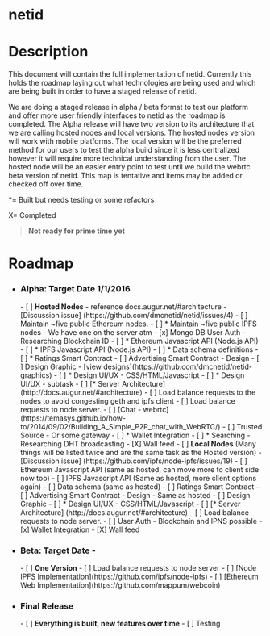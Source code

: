 netid
=========

# Description

This document will contain the full implementation of netid. Currently this holds the roadmap laying out what technologies are being used and which are being built in order to have a staged release of netid. 

We are doing a staged release in alpha / beta format to test our platform and offer more user friendly interfaces to netid as the roadmap is completed. The Alpha release will have two version to its architecture that we are calling hosted nodes and local versions.  The hosted nodes version will work with mobile platforms.  The local version will be the preferred method for our users to test the alpha build since it is less centralized however it will require more technical understanding from the user. The hosted node will be an easier entry point to test until we build the webrtc beta version of netid. This map is tentative and items may be added or checked off over time. 

*= Built but needs testing or some refactors

X= Completed


> **Not ready for prime time yet**

# Roadmap

- <h3><b>Alpha: Target Date 1/1/2016</b></h3>
  - [ ] <b>Hosted Nodes</b> - reference docs.augur.net/#architecture - [Discussion issue] (https://github.com/dmcnetid/netid/issues/4)
    - [ ] Maintain ~five public Ethereum nodes.
    - [ ] * Maintain ~five public IPFS nodes - We have one on the server atm
    - [x] Mongo DB User Auth - Researching Blockchain ID
    - [ ] * Ethereum Javascript API (Node.js API)
    - [ ] * IPFS Javascript API (Node.js API)
    - [ ] * Data schema definitions
    - [ ] * Ratings Smart Contract
    - [ ] Advertising Smart Contract
    - Design
      - [ ] Design Graphic - [view designs](https://github.com/dmcnetid/netid-graphics)
      - [ ] * Design UI/UX - CSS/HTML/Javascript
        - [ ] * Design UI/UX - subtask
    - [ ] [* Server Architecture] (http://docs.augur.net/#architecture)
      - [ ] Load balance requests to the nodes to avoid congesting geth and ipfs client
      - [ ] Load balance requests to node server.
    - [ ] [Chat - webrtc](https://temasys.github.io/how-to/2014/09/02/Building_A_Simple_P2P_chat_with_WebRTC/)
    - [ ] Trusted Source - Or some gateway
    - [ ]	* Wallet Integration
    - [ ] * Searching - Researching DHT broadcasting 
    - [X] Wall feed 
  - [ ] <b>Local Nodes</b> (Many things will be listed twice and are the same task as the Hosted version) - [Discussion issue] (https://github.com/ipfs/node-ipfs/issues/19)
    - [ ] Ethereum Javascript API (same as hosted, can move more to client side now too)
    - [ ] IPFS Javascript API (Same as hosted, more client options again)
    - [ ] Data schema (same as hosted)
    - [ ] Ratings Smart Contract
    - [ ] Advertising Smart Contract 
    - Design - Same as hosted
      - [ ] Design Graphic
      - [ ] * Design UI/UX - CSS/HTML/Javascript
    - [ ] [* Server Architecture] (http://docs.augur.net/#architecture)
      - [ ] Load balance requests to node server.
    - [ ] User Auth - Blockchain and IPNS possible
    - [x]	Wallet Integration
    - [X] Wall feed 
- <h3><b>Beta: Target Date - </b></h3>
  - [ ] <b>One Version</b>
    - [ ] Load balance requests to node server
    - [ ] [Node IPFS Implementation](https://github.com/ipfs/node-ipfs)
    - [ ] [Ethereum Web Implementation](https://github.com/mappum/webcoin)
- <h3><b>Final Release</b></h3> 
  - [ ] <b>Everything is built, new features over time</b>
    - [ ] Testing


